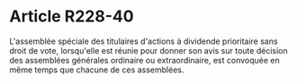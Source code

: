 # Article R228-40

L'assemblée spéciale des titulaires d'actions à dividende prioritaire sans droit de vote, lorsqu'elle est réunie pour donner son avis sur toute décision des assemblées générales ordinaire ou extraordinaire, est convoquée en même temps que chacune de ces assemblées.
